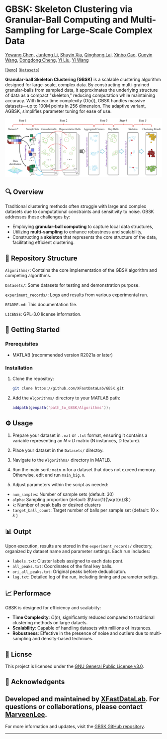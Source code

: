 # GBSK: Skeleton Clustering via Granular-Ball Computing and Multi-Sampling for Large-Scale Complex Data
[Yewang Chen](https://faculty.hqu.edu.cn/CYW1), [Junfeng Li](https://github.com/MarveenLee), [Shuyin Xia](https://orcid.org/0000-0001-5993-9563), [Qinghong Lai](https://orcid.org/0009-0003-0712-9229), [Xinbo Gao](https://see.xidian.edu.cn/faculty/xbgao/), [Guoyin Wang](https://orcid.org/0000-0002-8521-5232), [Dongdong Cheng](https://orcid.org/0000-0003-3500-5461), [Yi Liu](https://orcid.org/0009-0008-9668-7076), [Yi Wang](https://orcid.org/0000-0002-9013-7232)

<!-- [[`Paper`]()] -->
[[`Demo`](https://github.com/XFastDataLab/GBSK?tab=readme-ov-file#-getting-started)] [[`Datasets`](https://github.com/XFastDataLab/GBSK?tab=readme-ov-file#-datasets)]

**Granular-ball Skeleton Clustering (GBSK)** is a scalable clustering algorithm designed for large-scale, complex data. By constructing multi-grained granular-balls from sampled data, it approximates the underlying structure of data as a compact "skeleton," reducing computation while maintaining accuracy. With linear time complexity (O(n)), GBSK handles massive datasets—up to 100M points in 256 dimension. The adaptive variant, AGBSK, simplifies parameter tuning for ease of use.

![GBSK framework](assets/Framework_boxes.png)

## 🔍 Overview
Traditional clustering methods often struggle with large and complex datasets due to computational constraints and sensitivity to noise. GBSK addresses these challenges by:

- Employing **granular-ball computing** to capture local data structures,
- Utilizing **multi-sampling** to enhance robustness and scalability,
- Constructing a **skeleton** that represents the core structure of the data, facilitating efficient clustering.

## 📁 Repository Structure

 `Algorithms/`: Contains the core implementation of the GBSK algorithm and competing algorithms.
 
 `Datasets/`: Some datasets for testing and demonstration purpose.
 
 `experiment_records/`: Logs and results from various experimental run.
 
 `README.md`: This documentation file.
 
 `LICENSE`: GPL-3.0 license information.

## 🚀 Getting Started

### Prerequisites
- MATLAB (recommended version R2021a or later)

### Installation

1. Clone the repositoy:
   ```bash
   git clone https://github.com/XFastDataLab/GBSK.git
   ```


2. Add the `Algorithms/` directory to your MATLAB path:
   ```matlab
   addpath(genpath('path_to_GBSK/Algorithms'));
   ```


## ⚙️ Usage

1. Prepare your dataset in `.mat` or `.txt` format, ensuring it contains a variable representing an $N \times D$ matrix (N instances, D feature).

2. Place your dataset in the `Datasets/` directoy.

3. Navigate to the `Algorithms/` directory in MATLB.

4. Run the main scrit: `main.m` for a dataset that does not exceed memory. Otherwise, edit and run `main_big.m`. 

5. Adjust parameters within the script as needed:
  - `num_samples`: Number of sample sets (default: 30)
  - `alpha`: Sampling proportion (default: $\frac{1}{\sqrt{n}}$ )
  - `k`: Number of peak balls or desired clusters
  - `target_ball_count`: Target number of balls per sample set (default: $10 \times k$ )

## 📊 Outpt

Upon execution, results are stored in the `experiment_records/` directory, organized by dataset name and parameter settings. Each run includes:
- `labels.txt`: Cluster labels assigned to each data pont.
- `all_peaks.txt`: Coordinates of the final key balls.
- `ori_all_peaks.txt`: Original peaks before deduplicaton.
- `log.txt`: Detailed log of the run, including timing and parameter settigs.

## 📈 Performace

GBSK is designed for efficiency and scalabiity:

- **Time Complexity**: $O(n)$, significantly reduced compared to traditional clustering methods on large dataets.
- **Scalability**: Capable of handling datasets with millions of instances.
- **Robustness**: Effective in the presence of noise and outliers due to multi-sampling and density-based techniues.

## 📄 Licnse

This project is licensed under the [GNU General Public License v3.0](https://www.gnu.org/licenses/gpl-3.0.en.tml).

## 🤝 Acknowledgents

Developed and maintained by [XFastDataLab](https://github.com/XFastDataLab). For questions or collaborations, please contact [MarveenLee](mailto:G2219100349@gmail.com).
---

For more information and updates, visit the [GBSK GitHub repository](https://github.com/XFastDataLab/GBSK/treemain).

--- 
